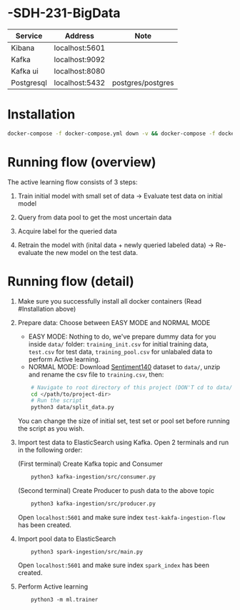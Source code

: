 # -SDH-231-BigData

| Service  | Address | Note| 
| ------------- | ------------- | --|
| Kibana  | localhost:5601  ||
| Kafka  | localhost:9092  ||
| Kafka ui | localhost:8080 ||
| Postgresql | localhost:5432 | postgres/postgres|

# Installation

```bash
docker-compose -f docker-compose.yml down -v && docker-compose -f docker-compose.yml up -d
```

# Running flow (overview)
The active learning flow consists of 3 steps:
1. Train initial model with small set of data -> Evaluate test data on initial model

2. Query from data pool to get the most uncertain data
3. Acquire label for the queried data
4. Retrain the model with (inital data + newly queried labeled data) -> Re-evaluate the new model on the test data.

# Running flow (detail)
1. Make sure you successfully install all docker containers (Read #Installation above)
2. Prepare data: Choose between EASY MODE and NORMAL MODE
    - EASY MODE: Nothing to do, we've prepare dummy data for you inside `data/` folder: `training_init.csv` for initial training data, `test.csv` for test data, `training_pool.csv` for unlabaled data to perform Active learning. 
    - NORMAL MODE: Download [Sentiment140](https://www.kaggle.com/datasets/kazanova/sentiment140) dataset to `data/`, unzip and rename the csv file to `training.csv`, then:
    ```sh
        # Navigate to root directory of this project (DON'T cd to data/!!!)
        cd </path/to/project-dir>
        # Run the script
        python3 data/split_data.py
    ```
    You can change the size of initial set, test set or pool set before running the script as you wish.

3. Import test data to ElasticSearch using Kafka. Open 2 terminals and run in the following order: 
    
    (First terminal) Create Kafka topic and Consumer
    ```sh
        python3 kafka-ingestion/src/consumer.py 
    ```

    (Second terminal) Create Producer to push data to the above topic
    ```sh
        python3 kafka-ingestion/src/producer.py 
    ```

    Open `localhost:5601` and make sure index `test-kakfa-ingestion-flow` has been created.

4. Import pool data to ElasticSearch
    ```
        python3 spark-ingestion/src/main.py
    ```
    Open `localhost:5601` and make sure index `spark_index` has been created.

5. Perform Active learning
    ```
        python3 -m ml.trainer
    ```